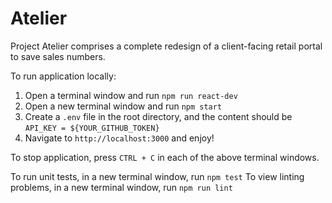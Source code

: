 # Atelier

Project Atelier comprises a complete redesign of a client-facing retail portal to save sales numbers.

To run application locally:

1. Open a terminal window and run `npm run react-dev`
2. Open a new terminal window and run `npm start`
3. Create a `.env` file in the root directory, and the content should be `API_KEY = ${YOUR_GITHUB_TOKEN}`
4. Navigate to `http://localhost:3000` and enjoy!

To stop application, press `CTRL + C` in each of the above terminal windows.

To run unit tests, in a new terminal window, run `npm test`
To view linting problems, in a new terminal window, run `npm run lint`